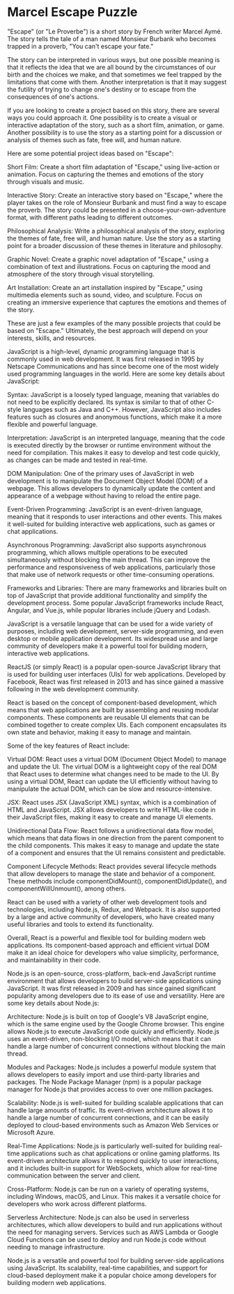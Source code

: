 # Marcel  Escape Puzzle 

"Escape" (or "Le Proverbe") is a short story by French writer Marcel Aymé. The story tells the tale of a man named Monsieur Burbank who becomes trapped in a proverb, "You can't escape your fate."

The story can be interpreted in various ways, but one possible meaning is that it reflects the idea that we are all bound by the circumstances of our birth and the choices we make, and that sometimes we feel trapped by the limitations that come with them. Another interpretation is that it may suggest the futility of trying to change one's destiny or to escape from the consequences of one's actions.

If you are looking to create a project based on this story, there are several ways you could approach it. One possibility is to create a visual or interactive adaptation of the story, such as a short film, animation, or game. Another possibility is to use the story as a starting point for a discussion or analysis of themes such as fate, free will, and human nature.

Here are some potential project ideas based on "Escape":

Short Film: Create a short film adaptation of "Escape," using live-action or animation. Focus on capturing the themes and emotions of the story through visuals and music.

Interactive Story: Create an interactive story based on "Escape," where the player takes on the role of Monsieur Burbank and must find a way to escape the proverb. The story could be presented in a choose-your-own-adventure format, with different paths leading to different outcomes.

Philosophical Analysis: Write a philosophical analysis of the story, exploring the themes of fate, free will, and human nature. Use the story as a starting point for a broader discussion of these themes in literature and philosophy.

Graphic Novel: Create a graphic novel adaptation of "Escape," using a combination of text and illustrations. Focus on capturing the mood and atmosphere of the story through visual storytelling.

Art Installation: Create an art installation inspired by "Escape," using multimedia elements such as sound, video, and sculpture. Focus on creating an immersive experience that captures the emotions and themes of the story.

These are just a few examples of the many possible projects that could be based on "Escape." Ultimately, the best approach will depend on your interests, skills, and resources.


JavaScript is a high-level, dynamic programming language that is commonly used in web development. It was first released in 1995 by Netscape Communications and has since become one of the most widely used programming languages in the world. Here are some key details about JavaScript:

Syntax: JavaScript is a loosely typed language, meaning that variables do not need to be explicitly declared. Its syntax is similar to that of other C-style languages such as Java and C++. However, JavaScript also includes features such as closures and anonymous functions, which make it a more flexible and powerful language.

Interpretation: JavaScript is an interpreted language, meaning that the code is executed directly by the browser or runtime environment without the need for compilation. This makes it easy to develop and test code quickly, as changes can be made and tested in real-time.

DOM Manipulation: One of the primary uses of JavaScript in web development is to manipulate the Document Object Model (DOM) of a webpage. This allows developers to dynamically update the content and appearance of a webpage without having to reload the entire page.

Event-Driven Programming: JavaScript is an event-driven language, meaning that it responds to user interactions and other events. This makes it well-suited for building interactive web applications, such as games or chat applications.

Asynchronous Programming: JavaScript also supports asynchronous programming, which allows multiple operations to be executed simultaneously without blocking the main thread. This can improve the performance and responsiveness of web applications, particularly those that make use of network requests or other time-consuming operations.

Frameworks and Libraries: There are many frameworks and libraries built on top of JavaScript that provide additional functionality and simplify the development process. Some popular JavaScript frameworks include React, Angular, and Vue.js, while popular libraries include jQuery and Lodash.

JavaScript is a versatile language that can be used for a wide variety of purposes, including web development, server-side programming, and even desktop or mobile application development. Its widespread use and large community of developers make it a powerful tool for building modern, interactive web applications.



ReactJS (or simply React) is a popular open-source JavaScript library that is used for building user interfaces (UIs) for web applications. Developed by Facebook, React was first released in 2013 and has since gained a massive following in the web development community.

React is based on the concept of component-based development, which means that web applications are built by assembling and reusing modular components. These components are reusable UI elements that can be combined together to create complex UIs. Each component encapsulates its own state and behavior, making it easy to manage and maintain.

Some of the key features of React include:

Virtual DOM: React uses a virtual DOM (Document Object Model) to manage and update the UI. The virtual DOM is a lightweight copy of the real DOM that React uses to determine what changes need to be made to the UI. By using a virtual DOM, React can update the UI efficiently without having to manipulate the actual DOM, which can be slow and resource-intensive.

JSX: React uses JSX (JavaScript XML) syntax, which is a combination of HTML and JavaScript. JSX allows developers to write HTML-like code in their JavaScript files, making it easy to create and manage UI elements.

Unidirectional Data Flow: React follows a unidirectional data flow model, which means that data flows in one direction from the parent component to the child components. This makes it easy to manage and update the state of a component and ensures that the UI remains consistent and predictable.

Component Lifecycle Methods: React provides several lifecycle methods that allow developers to manage the state and behavior of a component. These methods include componentDidMount(), componentDidUpdate(), and componentWillUnmount(), among others.

React can be used with a variety of other web development tools and technologies, including Node.js, Redux, and Webpack. It is also supported by a large and active community of developers, who have created many useful libraries and tools to extend its functionality.

Overall, React is a powerful and flexible tool for building modern web applications. Its component-based approach and efficient virtual DOM make it an ideal choice for developers who value simplicity, performance, and maintainability in their code.



Node.js is an open-source, cross-platform, back-end JavaScript runtime environment that allows developers to build server-side applications using JavaScript. It was first released in 2009 and has since gained significant popularity among developers due to its ease of use and versatility. Here are some key details about Node.js:

Architecture: Node.js is built on top of Google's V8 JavaScript engine, which is the same engine used by the Google Chrome browser. This engine allows Node.js to execute JavaScript code quickly and efficiently. Node.js uses an event-driven, non-blocking I/O model, which means that it can handle a large number of concurrent connections without blocking the main thread.

Modules and Packages: Node.js includes a powerful module system that allows developers to easily import and use third-party libraries and packages. The Node Package Manager (npm) is a popular package manager for Node.js that provides access to over one million packages.

Scalability: Node.js is well-suited for building scalable applications that can handle large amounts of traffic. Its event-driven architecture allows it to handle a large number of concurrent connections, and it can be easily deployed to cloud-based environments such as Amazon Web Services or Microsoft Azure.

Real-Time Applications: Node.js is particularly well-suited for building real-time applications such as chat applications or online gaming platforms. Its event-driven architecture allows it to respond quickly to user interactions, and it includes built-in support for WebSockets, which allow for real-time communication between the server and client.

Cross-Platform: Node.js can be run on a variety of operating systems, including Windows, macOS, and Linux. This makes it a versatile choice for developers who work across different platforms.

Serverless Architecture: Node.js can also be used in serverless architectures, which allow developers to build and run applications without the need for managing servers. Services such as AWS Lambda or Google Cloud Functions can be used to deploy and run Node.js code without needing to manage infrastructure.

Node.js is a versatile and powerful tool for building server-side applications using JavaScript. Its scalability, real-time capabilities, and support for cloud-based deployment make it a popular choice among developers for building modern web applications.








